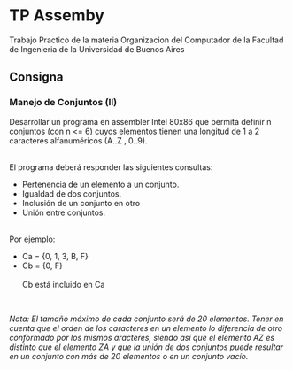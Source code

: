 # TP Assemby
Trabajo Practico de la materia Organizacion del Computador de la Facultad de Ingenieria de la Universidad de Buenos Aires 


## Consigna

### Manejo de Conjuntos (II)
Desarrollar un programa en assembler Intel 80x86 que permita definir n conjuntos (con n <= 6) cuyos
elementos tienen una longitud de 1 a 2 caracteres alfanuméricos (A..Z , 0..9).
<br><br>

El programa deberá responder las siguientes consultas:
* Pertenencia de un elemento a un conjunto.
* Igualdad de dos conjuntos.
* Inclusión de un conjunto en otro
* Unión entre conjuntos.
<br><br>

Por ejemplo:
* Ca = {0, 1, 3, B, F}
* Cb = {0, F}
<br><br>Cb está incluido en Ca

<br>

*Nota: El tamaño máximo de cada conjunto será de 20 elementos. Tener en cuenta que el orden de los caracteres en un elemento lo diferencia de otro conformado por los mismos  aracteres, siendo así que el elemento AZ es distinto que el elemento ZA y que la unión de dos conjuntos puede resultar en un conjunto con más de 20 elementos o en un conjunto vacío.*